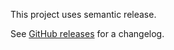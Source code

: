 This project uses semantic release.

See [GitHub releases](https://github.com/siemens/lint/releases/) for a changelog.
